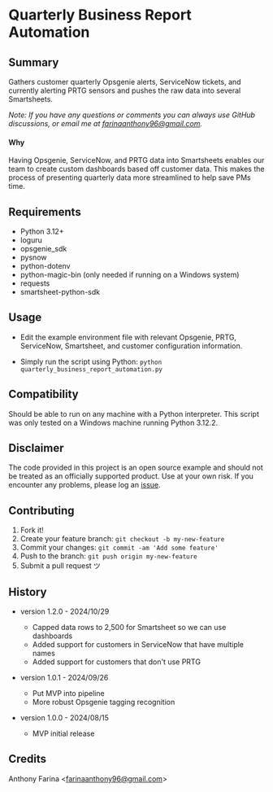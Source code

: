 # Quarterly Business Report Automation

## Summary
Gathers customer quarterly Opsgenie alerts, ServiceNow tickets, and currently
alerting PRTG sensors and pushes the raw data into several Smartsheets.

_Note: If you have any questions or comments you can always use GitHub
discussions, or email me at farinaanthony96@gmail.com._

#### Why
Having Opsgenie, ServiceNow, and PRTG data into Smartsheets enables our team to
create custom dashboards based off customer data. This makes the process of
presenting quarterly data more streamlined to help save PMs time.

## Requirements
- Python 3.12+
- loguru
- opsgenie_sdk
- pysnow
- python-dotenv
- python-magic-bin (only needed if running on a Windows system)
- requests
- smartsheet-python-sdk

## Usage
- Edit the example environment file with relevant Opsgenie, PRTG, ServiceNow,
  Smartsheet, and customer configuration information.

- Simply run the script using Python:
  `python quarterly_business_report_automation.py`

## Compatibility
Should be able to run on any machine with a Python interpreter. This script
was only tested on a Windows machine running Python 3.12.2.

## Disclaimer
The code provided in this project is an open source example and should not
be treated as an officially supported product. Use at your own risk. If you
encounter any problems, please log an
[issue](https://github.com/CC-Digital-Innovation/QBR-Automation/issues).

## Contributing
1. Fork it!
2. Create your feature branch: `git checkout -b my-new-feature`
3. Commit your changes: `git commit -am 'Add some feature'`
4. Push to the branch: `git push origin my-new-feature`
5. Submit a pull request ツ

## History
-  version 1.2.0 - 2024/10/29
    - Capped data rows to 2,500 for Smartsheet so we can use dashboards
    - Added support for customers in ServiceNow that have multiple names
    - Added support for customers that don't use PRTG


-  version 1.0.1 - 2024/09/26
    - Put MVP into pipeline
    - More robust Opsgenie tagging recognition


-  version 1.0.0 - 2024/08/15
    - MVP initial release

## Credits
Anthony Farina <<farinaanthony96@gmail.com>>
